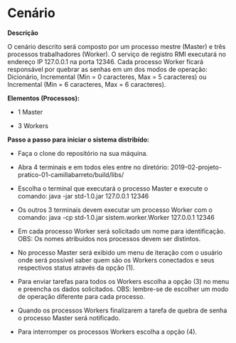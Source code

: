 # **Cenário**

**Descrição**

O cenário descrito será composto por um processo mestre (Master) e três processos trabalhadores (Worker). O serviço de registro RMI executará no endereço IP 127.0.0.1 na porta 12346. Cada processo Worker ficará responsável por quebrar as senhas em um dos modos de operação: Dicionário, Incremental (Min = 0 caracteres, Max = 5 caracteres) ou Incremental (Min = 6 caracteres, Max = 6 caracteres).

**Elementos (Processos):**

- 1 Master

- 3 Workers

**Passo a passo para iniciar o sistema distribído:**

- Faça o clone do repositório na sua máquina.

- Abra 4 terminais e em todos eles entre no diretório: 2019-02-projeto-pratico-01-camillabarreto/build/libs/

- Escolha o terminal que executará o processo Master e execute o comando: java -jar std-1.0.jar 127.0.0.1 12346

- Os outros 3 terminais devem executar um processo Worker com o comando: java -cp std-1.0.jar sistem.worker.Worker 127.0.0.1 12346

- Em cada processo Worker será solicitado um nome para identificação. OBS: Os nomes atribuídos nos processos devem ser distintos.

- No processo Master será exibido um menu de iteração com o usuário onde será possível saber quem são os Workers conectados e seus respectivos status através da opção (1).

- Para enviar tarefas para todos os Workers escolha a opção (3) no menu e preencha os dados solicitados. OBS: lembre-se de escolher um modo de operação diferente para cada processo.

- Quando os processos Workers finalizarem a tarefa de quebra de senha o processo Master será notificado.

- Para interromper os processos Workers escolha a opção (4).
